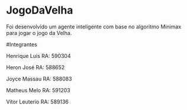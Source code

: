 # JogoDaVelha
Foi desenvolvido um agente inteligente com base no algoritmo Minimax para jogar o jogo da Velha.


#Integrantes

Henrique Luis	 RA: 590304

Heron José		 RA: 588652

Joyce Massau	 RA: 588083

Matheus Melo	 RA: 591203

Vítor Leuterio RA: 589136
